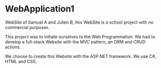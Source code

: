 # WebApplication1
WebSite of Samuel A and Julien B, this WebSite is a school project with no commercial purposes. 

This project was to initiate ourselves to the Web Programmation. We had to develop a full-stack Website with the MVC pattern, an ORM and CRUD actions.

We choose to create this Website with the ASP.NET framework.
We use C#, HTML and CSS.
